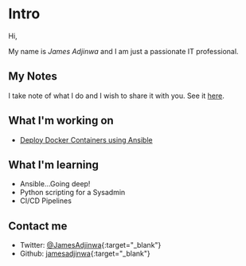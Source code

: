 # Intro

Hi,

My name is *James Adjinwa* and I am just a passionate IT professional.

## My Notes

I take note of what I do and I wish to share it with you. See it [here](notes/index).

## What I'm working on

- [Deploy Docker Containers using Ansible](projects/ansible2docker)

## What I'm learning

- Ansible...Going deep!
- Python scripting for a Sysadmin
- CI/CD Pipelines

## Contact me

- Twitter: [@JamesAdjinwa](https://twitter.com/adjinwa){:target="_blank"}
- Github: [jamesadjinwa](https://github.com/jamesadjinwa){:target="_blank"}
